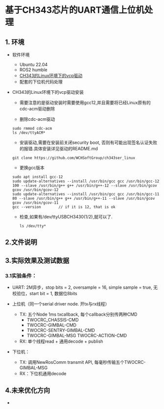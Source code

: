 # 基于CH343芯片的UART通信上位机处理
## 1. 环境

* 软件环境
  * Ubuntu 22.04 
  * ROS2 humble
  *  [CH343的Linux环境下的vcp驱动](https://github.com/WCHSoftGroup/ch343ser_linux)
  * 配套的下位机代码处理

* CH343的Linux环境下的vcp驱动安装
  * 需要注意的是驱动安装时需要使用gcc12,并且需要将已经Linux原有的cdc-acm驱动删除

  * 删除cdc-acm驱动
  ```
  sudo rmmod cdc-acm
  ls /dev/ttyACM*
  ```
  * 安装驱动,需要在安装前关闭security boot, 否则有可能出现签名认证失败的报错.具体安装详见驱动的README.md
  ```
  git clone https://github.com/WCHSoftGroup/ch343ser_linux
  ```
  * 更换gcc版本
  ```
  sudo apt install gcc-12
  sudo update-alternatives --install /usr/bin/gcc gcc /usr/bin/gcc-12 100 --slave /usr/bin/g++ g++ /usr/bin/g++-12 --slave /usr/bin/gcov gcov /usr/bin/gcov-12
  sudo update-alternatives --install /usr/bin/gcc gcc /usr/bin/gcc-11 80 --slave /usr/bin/g++ g++ /usr/bin/g++-11 --slave /usr/bin/gcov gcov /usr/bin/gcov-11
  gcc --version        // if it is 12, that is ok
  ```
  
  * 检查,如果有/dev/ttyUSBCH3430(1/2),就可以了.

    ```
    ls /dev/tty* 
    ```

## 2.文件说明

## 3.实际效果及测试数据

### 3.1实验条件：
  * UART: 2M异步，stop bits = 2,  oversample = 16, simple sample = true, 无校验位，start bit = 1, 数据位8bits

  * 上位机（同一个serial driver node. 开tx与rx线程）
    * TX: 五个Node 1ms txcallback, 每个callback分别传两种CMD
        * TWOCRC_CHASSIS-CMD
        * TWOCRC-GIMBAL-CMD
        * TWOCRC-SENTRY-GIMBAL-CMD
        * TWOCRC-GIMBAL-MSG
      TWOCRC-ACTION-CMD
    * RX: 单个线程read + 通用decode + publish

  * 下位机：
    * TX: 调用NewRosComm transmit API, 每毫秒传输五个TWOCRC-GIMBAL-MSG
    * RX：下位机通用decode
    

## 4.未来优化方向
  * 
